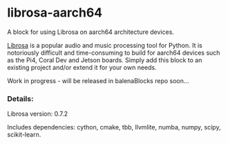 # librosa-aarch64
A block for using Librosa on aarch64 architecture devices.

[Librosa](https://librosa.org/) is a popular audio and music processing tool for Python. It is notoriously difficult and time-consuming to build for aarch64 devices such as the Pi4, Coral Dev and Jetson boards. Simply add this block to an existing project and/or extend it for your own needs.

Work in progress - will be released in balenaBlocks repo soon...

### Details:

Librosa version: 0.7.2

Includes dependencies: cython, cmake, tbb, llvmlite, numba, numpy, scipy, scikit-learn.
